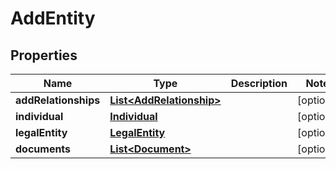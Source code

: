 

# AddEntity


## Properties

| Name | Type | Description | Notes |
|------------ | ------------- | ------------- | -------------|
|**addRelationships** | [**List&lt;AddRelationship&gt;**](AddRelationship.md) |  |  [optional] |
|**individual** | [**Individual**](Individual.md) |  |  [optional] |
|**legalEntity** | [**LegalEntity**](LegalEntity.md) |  |  [optional] |
|**documents** | [**List&lt;Document&gt;**](Document.md) |  |  [optional] |



